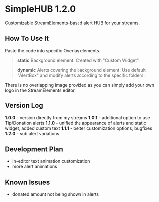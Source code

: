 # SimpleHUB 1.2.0
Customizable StreamElements-based alert HUB for your streams. 

## How To Use It
Paste the code into specific Overlay elements.

> **static**
> Background element. Created with "Custom Widget".

> **dynamic**
> Alerts covering the background element. Use default "AlertBox" and modify alerts according to the specific folders.

There is no overlapping image provided as you can simply add your own logo in the StreamElements editor.

## Version Log
**1.0.0** - version directly from my streams
**1.0.1** - additional option to use Tip/Donation alerts
**1.1.0** - unified the appearance of alerts and static widget, added custom text
**1.1.1** - better customization options, bugfixes
**1.2.0** - sub alert variations

## Development Plan
* in-editor text animation customization
* more alert animations

## Known Issues
* donated amount not being shown in alerts